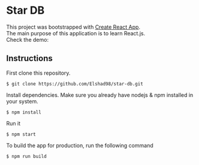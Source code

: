 # Star DB

This project was bootstrapped with [Create React App](https://github.com/facebook/create-react-app).  
The main purpose of this application is to learn React.js.  
Check the demo:     

## Instructions

First clone this repository.    
```
$ git clone https://github.com/Elshad98/star-db.git
```  
Install dependencies. Make sure you already have nodejs & npm installed in your system.  
```
$ npm install
```  
Run it
```
$ npm start
```  
To build the app for production, run the following command  
```
$ npm run build
```  
